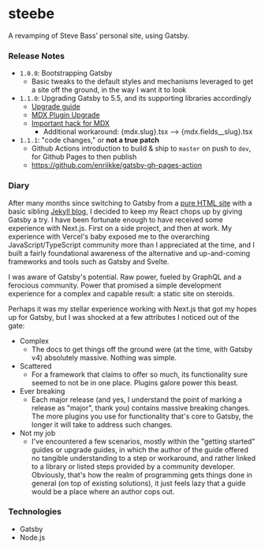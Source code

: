 # steebe

A revamping of Steve Bass’ personal site, using Gatsby.

### Release Notes
- `1.0.0`: Bootstrapping Gatsby
   - Basic tweaks to the default styles and mechanisms leveraged to get a site off the ground, in the way I want it 
     to look
- `1.1.0`: Upgrading Gatsby to 5.5, and its supporting libraries accordingly
   - [Upgrade guide](https://www.gatsbyjs.com/docs/reference/release-notes/migrating-from-v4-to-v5/)
   - [MDX Plugin Upgrade](https://www.gatsbyjs.com/plugins/gatsby-plugin-mdx/)
   - [Important hack for MDX](https://paulie.dev/posts/2022/09/mdx-2-breaking-changes-and-gatsby-plugin-mdx-v4-slug/)
      - Additional workaround: {mdx.slug}.tsx --> {mdx.fields__slug}.tsx
- `1.1.1`: "code changes," or **not a true patch**
   - Github Actions introduction to build & ship to `master` on push to `dev`, for Github Pages to then publish
   - https://github.com/enriikke/gatsby-gh-pages-action

### Diary

After many months since switching to Gatsby from a [pure HTML site](https://github.com/steebe/site-archive) with a
basic sibling [Jekyll blog](https://github.com/steebe/steebe.github.io), I decided to keep my React chops up by giving
Gatsby a try. I have been fortunate enough to have received some experience with Next.js. First on a side project, and
then at work. My experience with Vercel's baby exposed me to the overarching JavaScript/TypeScript community more than I
appreciated at the time, and I built a fairly foundational awareness of the alternative and up-and-coming frameworks and
tools such as Gatsby and Svelte.

I was aware of Gatsby's potential. Raw power, fueled by GraphQL and a ferocious community. Power that promised a simple
development experience for a complex and capable result: a static site on steroids.

Perhaps it was my stellar experience working with Next.js that got my hopes up for Gatsby, but I was shocked at a few 
attributes I noticed out of the gate:
- Complex
   - The docs to get things off the ground were (at the time, with Gatsby v4) absolutely massive. Nothing was simple.
- Scattered
   - For a framework that claims to offer so much, its functionality sure seemed to not be in one place. Plugins galore 
power this beast.
- Ever breaking
  - Each major release (and yes, I understand the point of marking  a release as "major", thank you) contains massive
breaking changes. The more plugins you use for functionality that's core to Gatsby, the longer it will take to address
such changes.
- Not my job
  - I've encountered a few scenarios, mostly within the "getting started" guides or upgrade guides, in which the author
of the guide offered no tangible understanding to a step or workaround, and rather linked to a library or listed steps
provided by a community developer. Obviously, that's how the realm of programming gets things done in general (on top of
existing solutions), it just feels lazy that a guide would be a place where an author cops out.


### Technologies
- Gatsby
- Node.js